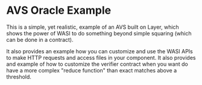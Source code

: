 # AVS Oracle Example

This is a simple, yet realistic, example of an AVS built on Layer, which shows the power of WASI
to do something beyond simple squaring (which can be done in a contract).

It also provides an example how you can customize and use the WASI APIs
to make HTTP requests and access files in your component. It also provides and example of
how to customize the verifier contract when you want do have a more complex "reduce function"
than exact matches above a threshold.
